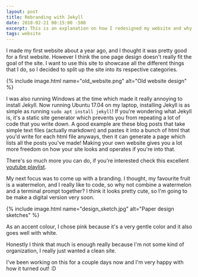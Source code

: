 ```yaml
---
layout: post
title: Rebranding with Jekyll
date: 2018-02-21 00:15:00 -500
excerpt: This is an explanation on how I redesigned my website and why Jekyll is so great.
tags: website
---
```


I made my first website about a year ago, and I thought it was pretty good for a first website. However I think the one page design doesn't really fit the goal of the site. I want to use this site to showcase all the different things that I do, so I decided to split up the site into its respective categories. 

{% include image.html name="old_website.png" alt="Old website design" %}

I was also running Windows at the time which made it really annoying to install Jekyll. Now running Ubuntu 17.04 on my laptop, installing Jekyll is as simple as running `sudo apt install jekyll`! If you're wondering what Jekyll is, it's a static site generator which prevents you from repeating a lot of code that you write down. A good example are these blog posts that take simple text files (actually markdown) and pastes it into a bunch of html that you'd write for each html file anyways, then it can generate a page which lists all the posts you've made! Making your own website gives you a lot more freedom on how your site looks and operates if you're into that.

There's so much more you can do, if you're interested check this excellent [youtube playlist](https://www.youtube.com/playlist?list=PLWjCJDeWfDdfVEcLGAfdJn_HXyM4Y7_k-).

My next focus was to come up with a branding. I thought, my favourite fruit is a watermelon, and I really like to code, so why not combine a watermelon and a terminal prompt together? I think it looks pretty cute, so I'm going to be make a digital version very soon.

{% include image.html name="design_sketch.jpg" alt="Paper design sketches" %}

As an accent colour, I chose pink because it's a very gentle color and it also goes well with white.

Honestly I think that much is enough really because I'm not some kind of organization, I really just wanted a clean site. 

I've been working on this for a couple days now and I'm very happy with how it turned out! :D 



